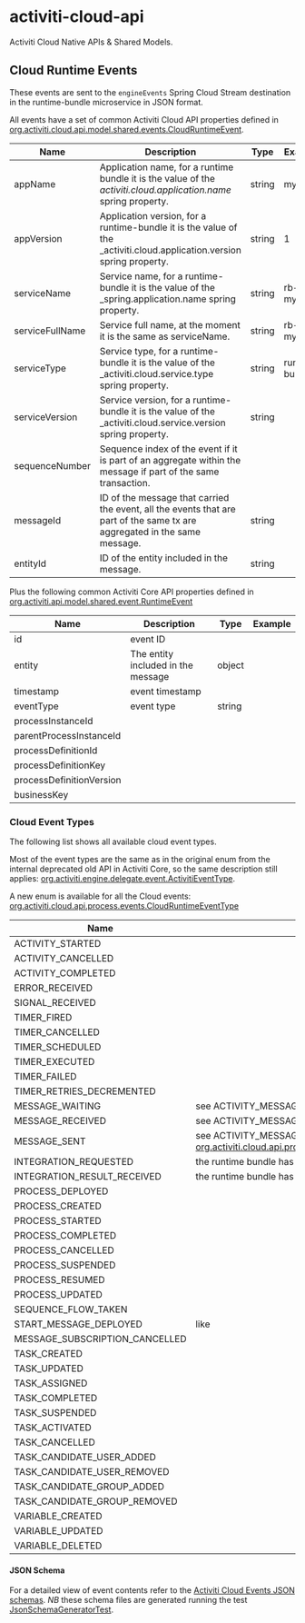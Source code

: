 # activiti-cloud-api
Activiti Cloud Native APIs &amp; Shared Models.

## Cloud Runtime Events

These events are sent to the `engineEvents` Spring Cloud Stream destination in the runtime-bundle microservice in JSON format.

All events have a set of common Activiti Cloud API properties defined in [org.activiti.cloud.api.model.shared.events.CloudRuntimeEvent](./activiti-cloud-api-model-shared/src/main/java/org/activiti/cloud/api/model/shared/events/CloudRuntimeEvent.java). 

| Name | Description | Type | Example |
|------|-------------|------|---------|
| appName | Application name, for a runtime bundle it is the value of the _activiti.cloud.application.name_ spring property. | string | myapp |
| appVersion | Application version, for a runtime-bundle it is the value of the _activiti.cloud.application.version</i> spring property. | string | 1 |
| serviceName | Service name, for a runtime-bundle it is the value of the _spring.application.name</i> spring property. | string | rb-myapp |
| serviceFullName | Service full name, at the moment it is the same as serviceName. | string | rb-myapp |
| serviceType | Service type, for a runtime-bundle it is the value of the _activiti.cloud.service.type</i> spring property. | string | runtime-bundle |
| serviceVersion | Service version, for a runtime-bundle it is the value of the _activiti.cloud.service.version</i> spring property. | string | |
| sequenceNumber | Sequence index of the event if it is part of an aggregate within the message if part of the same transaction. |
| messageId | ID of the message that carried the event, all the events that are part of the same tx are aggregated in the same message. | string | |
| entityId | ID of the entity included in the message. | string | |

Plus the following common Activiti Core API properties defined in [org.activiti.api.model.shared.event.RuntimeEvent](https://github.com/Activiti/activiti-api/blob/develop/activiti-api-model-shared/src/main/java/org/activiti/api/model/shared/event/RuntimeEvent.java)

| Name | Description | Type | Example |
|------|-------------|------|---------|
| id | event ID | | |
| entity | The entity included in the message | object | |
| timestamp | event timestamp | | |
| eventType | event type | string | |
| processInstanceId | | |
| parentProcessInstanceId | | |
| processDefinitionId | | |
| processDefinitionKey | | |
| processDefinitionVersion | | |
| businessKey | | |

### Cloud Event Types

The following list shows all available cloud event types.

Most of the event types are the same as in the original enum from the internal deprecated old API in Activiti Core, so the same description still applies: [org.activiti.engine.delegate.event.ActivitiEventType](https://github.com/Activiti/Activiti/blob/develop/activiti-engine/src/main/java/org/activiti/engine/delegate/event/ActivitiEventType.java).

A new enum is available for all the Cloud events: [org.activiti.cloud.api.process.events.CloudRuntimeEventType](./activiti-cloud-api-events/src/main/java/org/activiti/cloud/api/events/CloudRuntimeEventType.java)

| Name | Description | Class |
|------|-------------|---------|
| ACTIVITY_STARTED | | [org.activiti.cloud.api.process.model.events.CloudBPMNActivityStartedEvent](./activiti-cloud-api-process-model/src/main/java/org/activiti/cloud/api/process/model/events/CloudBPMNActivityStartedEvent.java) | 
| ACTIVITY_CANCELLED | | [org.activiti.cloud.api.process.model.events.CloudBPMNActivityCancelledEvent](./activiti-cloud-api-process-model/src/main/java/org/activiti/cloud/api/process/model/events/CloudBPMNActivityCancelledEvent.java) | 
| ACTIVITY_COMPLETED | | [org.activiti.cloud.api.process.model.events.CloudBPMNActivityCompletedEvent](./activiti-cloud-api-process-model/src/main/java/org/activiti/cloud/api/process/model/events/CloudBPMNActivityCompletedEvent.java) |
| ERROR_RECEIVED | | [org.activiti.cloud.api.process.model.events.CloudBPMNErrorReceivedEvent](./activiti-cloud-api-process-model/src/main/java/org/activiti/cloud/api/process/model/events/CloudBPMNErrorReceivedEvent.java) |
| SIGNAL_RECEIVED | | [org.activiti.cloud.api.process.model.events.CloudBPMNSignalReceivedEvent](./activiti-cloud-api-process-model/src/main/java/org/activiti/cloud/api/process/model/events/CloudBPMNSignalReceivedEvent.java) |
| TIMER_FIRED | | [org.activiti.cloud.api.process.model.events.CloudBPMNTimerFiredEvent](./activiti-cloud-api-process-model/src/main/java/org/activiti/cloud/api/process/model/events/CloudBPMNTimerFiredEvent.java) |
| TIMER_CANCELLED | | [org.activiti.cloud.api.process.model.events.CloudBPMNTimerCancelledEvent](./activiti-cloud-api-process-model/src/main/java/org/activiti/cloud/api/process/model/events/CloudBPMNTimerCancelledEvent.java) |
| TIMER_SCHEDULED | | [org.activiti.cloud.api.process.model.events.CloudBPMNTimerScheduledEvent](./activiti-cloud-api-process-model/src/main/java/org/activiti/cloud/api/process/model/events/CloudBPMNTimerScheduledEvent.java) |
| TIMER_EXECUTED | | [org.activiti.cloud.api.process.model.events.CloudBPMNTimerExecutedEvent](./activiti-cloud-api-process-model/src/main/java/org/activiti/cloud/api/process/model/events/CloudBPMNTimerExecutedEvent.java) |
| TIMER_FAILED | | [org.activiti.cloud.api.process.model.events.CloudBPMNTimerFailedEvent](./activiti-cloud-api-process-model/src/main/java/org/activiti/cloud/api/process/model/events/CloudBPMNTimerFailedEvent.java) |
| TIMER_RETRIES_DECREMENTED | | [org.activiti.cloud.api.process.model.events.CloudBPMNTimerRetriesDecrementedEvent](./activiti-cloud-api-process-model/src/main/java/org/activiti/cloud/api/process/model/events/CloudBPMNTimerRetriesDecrementedEvent.java) |
| MESSAGE_WAITING | see ACTIVITY_MESSAGE_WAITING | [org.activiti.cloud.api.process.model.events.CloudBPMNMessageWaitingEvent](./activiti-cloud-api-process-model/src/main/java/org/activiti/cloud/api/process/model/CloudBPMNMessageWaitingEvent.java) |
| MESSAGE_RECEIVED | see ACTIVITY_MESSAGE_RECEIVED | [org.activiti.cloud.api.process.model.events.CloudBPMNMessageReceivedEvent](./activiti-cloud-api-process-model/src/main/java/org/activiti/cloud/api/process/model/CloudBPMNMessageReceivedEvent.java) |
| MESSAGE_SENT | see ACTIVITY_MESSAGE_SENT  [org.activiti.cloud.api.process.model.events.CloudBPMNMessageSentEvent](./activiti-cloud-api-process-model/src/main/java/org/activiti/cloud/api/process/model/CloudBPMNMessageSentEvent.java) |
| INTEGRATION_REQUESTED | the runtime bundle has sent a request to a cloud connector | [org.activiti.cloud.api.process.model.events.CloudIntegrationRequestedEvent](./activiti-cloud-api-process-model/src/main/java/org/activiti/cloud/api/process/model/events/CloudIntegrationRequestedEvent.java) |
| INTEGRATION_RESULT_RECEIVED | the runtime bundle has received a result from a cloud connector | [org.activiti.cloud.api.process.model.events.CloudIntegrationResultReceivedEvent](./activiti-cloud-api-process-model/src/main/java/org/activiti/cloud/api/process/model/events/CloudIntegrationResultReceivedEvent.java) |
| PROCESS_DEPLOYED | | [org.activiti.cloud.api.process.model.events.CloudProcessDeployedEvent](./activiti-cloud-api-process-model/src/main/java/org/activiti/cloud/api/process/model/events/CloudProcessDeployedEvent.java)|
| PROCESS_CREATED | | [org.activiti.cloud.api.process.model.events.CloudProcessCreatedEvent](./activiti-cloud-api-process-model/src/main/java/org/activiti/cloud/api/process/model/events/CloudProcessCreatedEvent.java)|
| PROCESS_STARTED | | [org.activiti.cloud.api.process.model.events.CloudProcessStartedEvent](./activiti-cloud-api-process-model/src/main/java/org/activiti/cloud/api/process/model/events/CloudProcessStartedEvent.java) |
| PROCESS_COMPLETED | | [org.activiti.cloud.api.process.model.events.CloudProcessCompletedEvent](./activiti-cloud-api-process-model/src/main/java/org/activiti/cloud/api/process/model/events/CloudProcessCompletedEvent.java) |
| PROCESS_CANCELLED | | [org.activiti.cloud.api.process.model.events.CloudProcessCancelledEvent](./activiti-cloud-api-process-model/src/main/java/org/activiti/cloud/api/process/model/events/CloudProcessCancelledEvent.java) |
| PROCESS_SUSPENDED | | [org.activiti.cloud.api.process.model.events.CloudProcessSuspendedEvent](./activiti-cloud-api-process-model/src/main/java/org/activiti/cloud/api/process/model/events/CloudProcessSuspendedEvent.java) |
| PROCESS_RESUMED | | [org.activiti.cloud.api.process.model.events.CloudProcessResumedEvent](./activiti-cloud-api-process-model/src/main/java/org/activiti/cloud/api/process/model/events/CloudProcessResumedEvent.java) |
| PROCESS_UPDATED | | [org.activiti.cloud.api.process.model.events.CloudProcessUpdatedEvent](./activiti-cloud-api-process-model/src/main/java/org/activiti/cloud/api/process/model/events/CloudProcessUpdatedEvent.java) |
| SEQUENCE_FLOW_TAKEN | | [org.activiti.cloud.api.process.model.events.CloudSequenceFlowTakenEvent](./activiti-cloud-api-process-model/src/main/java/org/activiti/cloud/api/process/model/events/CloudSequenceFlowTakenEvent.java) |
| START_MESSAGE_DEPLOYED | like | [org.activiti.cloud.api.process.model.events.CloudStartMessageDeployedEvent](./activiti-cloud-api-process-model/src/main/java/org/activiti/cloud/api/process/model/events/CloudStartMessageDeployedEvent.java) |
| MESSAGE_SUBSCRIPTION_CANCELLED | | [org.activiti.cloud.api.process.model.events.CloudMessageSubscriptionCancelledEvent](./activiti-cloud-api-process-model/src/main/java/org/activiti/cloud/api/process/model/events/CloudMessageSubscriptionCancelledEvent.java) |
| TASK_CREATED | | [org.activiti.cloud.api.process.model.events.CloudTaskCreatedEvent](./activiti-cloud-api-process-model/src/main/java/org/activiti/cloud/api/process/model/events/CloudTaskCreatedEvent.java) |
| TASK_UPDATED | | [org.activiti.cloud.api.process.model.events.CloudTaskUpdatedEvent](./activiti-cloud-api-process-model/src/main/java/org/activiti/cloud/api/process/model/events/CloudTaskUpdatedEvent.java) |
| TASK_ASSIGNED | | [org.activiti.cloud.api.process.model.events.CloudTaskAssignedEvent](./activiti-cloud-api-process-model/src/main/java/org/activiti/cloud/api/process/model/events/CloudTaskAssignedEvent.java) |
| TASK_COMPLETED | | [org.activiti.cloud.api.process.model.events.CloudTaskCompletedEvent](./activiti-cloud-api-process-model/src/main/java/org/activiti/cloud/api/process/model/events/CloudTaskCompletedEvent.java) |
| TASK_SUSPENDED | | [org.activiti.cloud.api.process.model.events.CloudTaskSuspendedEvent](./activiti-cloud-api-process-model/src/main/java/org/activiti/cloud/api/process/model/events/CloudTaskSuspendedEvent.java) |
| TASK_ACTIVATED | | [org.activiti.cloud.api.process.model.events.CloudTaskActivatedEvent](./activiti-cloud-api-process-model/src/main/java/org/activiti/cloud/api/process/model/events/CloudTaskActivatedEvent.java) |
| TASK_CANCELLED | | [org.activiti.cloud.api.process.model.events.CloudTaskCancelledEvent](./activiti-cloud-api-process-model/src/main/java/org/activiti/cloud/api/process/model/events/CloudTaskCancelledEvent.java) |
| TASK_CANDIDATE_USER_ADDED | | [org.activiti.cloud.api.process.model.events.CloudTaskCandidateUserAddedEvent](./activiti-cloud-api-process-model/src/main/java/org/activiti/cloud/api/process/model/events/CloudTaskCandidateUserAddedEvent.java) |
| TASK_CANDIDATE_USER_REMOVED | | [org.activiti.cloud.api.process.model.events.CloudTaskCandidateUserRemovedEvent](./activiti-cloud-api-process-model/src/main/java/org/activiti/cloud/api/process/model/events/CloudTaskCandidateUserRemovedEvent.java) |
| TASK_CANDIDATE_GROUP_ADDED | | [org.activiti.cloud.api.process.model.events.CloudTaskCandidateGroupAddedEvent](./activiti-cloud-api-process-model/src/main/java/org/activiti/cloud/api/process/model/events/CloudTaskCandidateGroupAddedEvent.java) |
| TASK_CANDIDATE_GROUP_REMOVED | | [org.activiti.cloud.api.process.model.events.CloudTaskCandidateGroupRemovedEvent](./activiti-cloud-api-process-model/src/main/java/org/activiti/cloud/api/process/model/events/CloudTaskCandidateGroupRemovedEvent.java) |
| VARIABLE_CREATED | | [org.activiti.cloud.api.process.model.events.CloudVariableCreatedEvent](./activiti-cloud-api-process-model/src/main/java/org/activiti/cloud/api/process/model/events/CloudVariableCreatedEvent.java) |
| VARIABLE_UPDATED | | [org.activiti.cloud.api.process.model.events.CloudVariableUpdatedEvent](./activiti-cloud-api-process-model/src/main/java/org/activiti/cloud/api/process/model/events/CloudVariableUpdatedEvent.java) |
| VARIABLE_DELETED | | [org.activiti.cloud.api.process.model.events.CloudVariableDeletedEvent](./activiti-cloud-api-process-model/src/main/java/org/activiti/cloud/api/process/model/events/CloudVariableDeletedEvent.java) |

#### JSON Schema

For a detailed view of event contents refer to the [Activiti Cloud Events JSON schemas](./activiti-cloud-api-events/src/main/resources/org/activiti/cloud/api/events/schema).
*NB* these schema files are generated running the test [JsonSchemaGeneratorTest](./activiti-cloud-api-events/src/test/java/org/activiti/cloud/api/events/schema/JsonSchemaGeneratorTest.java).
